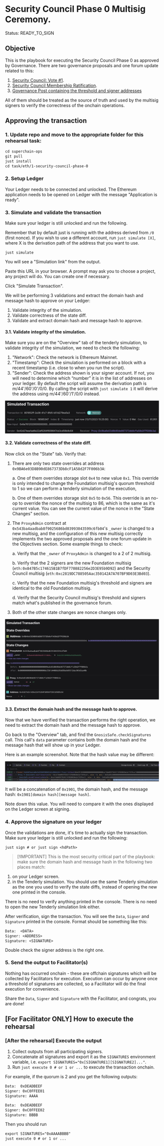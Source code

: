 # Security Council Phase 0 Multisig Ceremony.

Status: READY_TO_SIGN

## Objective

This is the playbook for executing the Security Council Phase 0 as
approved by Governance. There are two governance proposals and one
forum update related to this:

1. [Security Council: Vote #1](https://vote.optimism.io/proposals/27439950952007920118525230291344523079212068327713298769307857575418374325849).
2. [Security Council Membership Ratification](https://vote.optimism.io/proposals/85591583404433237270543189567126336043697987369929953414380041066767718361144).
3. [Governance Post containing the threshold and signer
   addresses](https://gov.optimism.io/t/security-council-vote-2-initial-member-ratification/7118/20)

All of them should be treated as the source of truth and used by the
multisig signers to verify the correctness of the onchain operations.

## Approving the transaction

### 1. Update repo and move to the appropriate folder for this rehearsal task:

```
cd superchain-ops
git pull
just install
cd task/eth/1-security-council-phase-0
```

### 2. Setup Ledger

Your Ledger needs to be connected and unlocked. The Ethereum
application needs to be opened on Ledger with the message "Application
is ready".

### 3. Simulate and validate the transaction

Make sure your ledger is still unlocked and run the following.

Remember that by default just is running with the address derived from
`/0` (first nonce). If you wish to use a different account, run `just
simulate [X]`, where X is the derivation path of the address
that you want to use.

``` shell
just simulate
```

You will see a "Simulation link" from the output.

Paste this URL in your browser. A prompt may ask you to choose a
project, any project will do. You can create one if necessary.

Click "Simulate Transaction".

We will be performing 3 validations and extract the domain hash and
message hash to approve on your Ledger:

1. Validate integrity of the simulation.
2. Validate correctness of the state diff.
3. Validate and extract domain hash and message hash to approve.

#### 3.1. Validate integrity of the simulation.

Make sure you are on the "Overview" tab of the tenderly simulation, to
validate integrity of the simulation, we need to check the following:

1. "Network": Check the network is Ethereum Mainnet.
2. "Timestamp": Check the simulation is performed on a block with a
   recent timestamp (i.e. close to when you run the script).
3. "Sender": Check the address shown is your signer account. If not,
   you will need to determine which “number” it is in the list of
   addresses on your ledger. By default the script will assume the
   derivation path is m/44'/60'/0'/0/0. By calling the script with
   `just simulate 1` it will derive the address using
   m/44'/60'/1'/0/0 instead.

![](./images/tenderly-overview-network.png)

#### 3.2. Validate correctness of the state diff.

Now click on the "State" tab. Verify that:

1. There are only two state overrides at address
   `0x9BA6e03D8B90dE867373Db8cF1A58d2F7F006b3A`:

   a. One of them overrides storage slot `0x4` to new value
   `0x1`. This override is only intended to change the Foundation
   multisig's quorum threshold to 1 so we can perform a tenderly
   simulation of the execution,

   b. One of them overrides storage slot `0x5` to `0x56`. This
   override is an no-op to override the nonce of the multisig to 86,
   which is the same as it's current value. You can see the current
   value of the nonce in the "State Changes" section.

2. The `ProxyAdmin` contract at
   `0x543ba4aadbab8f9025686bd03993043599c6fb04`'s `_owner` is changed
   to a new multisig, and the configuration of this new multisig
   correctly implements the two approved proposals and the one forum
   update in the Objectives section. Some example things to check:

   a. Verify that the `_owner` of `ProxyAdmin` is changed to a 2 of 2
   multisig.

   b. Verify that the 2 signers are the new Foundation multisig
   (`eth:0x847B5c174615B1B7fDF770882256e2D3E95b9D92`) and the Security
   Council multisig
   (`eth:0xc2819DC788505Aac350142A7A707BF9D03E3Bd03`).
   
   c. Verify that the new Foundation multisig's threshold and signers
   are identical to the old Foundation multisig.
   
   d. Verify that the Security Council multisig's threshold and
   signers match what's published in the governance forum.

4. Both of the other state changes are nonce changes only.


![](./images/tenderly-state-diff.png)


#### 3.3. Extract the domain hash and the message hash to approve.

Now that we have verified the transaction performs the right
operation, we need to extract the domain hash and the message hash to
approve.

Go back to the "Overview" tab, and find the
`GnosisSafe.checkSignatures` call. This call's `data` parameter
contains both the domain hash and the message hash that will show up
in your Ledger.

Here is an example screenshot. Note that the hash value may be
different:

![](./images/tenderly-hash.png)

It will be a concatenation of `0x1901`, the domain hash, and the
message hash: `0x1901[domain hash][message hash]`.

Note down this value. You will need to compare it with the ones
displayed on the Ledger screen at signing.

### 4. Approve the signature on your ledger

Once the validations are done, it's time to actually sign the
transaction. Make sure your ledger is still unlocked and run the
following:

``` shell
just sign # or just sign <hdPath>
```

> [!IMPORTANT] This is the most security critical part of the
> playbook: make sure the domain hash and message hash in the
> following two places match:

1. on your Ledger screen.
2. in the Tenderly simulation. You should use the same Tenderly
   simulation as the one you used to verify the state diffs, instead
   of opening the new one printed in the console.

There is no need to verify anything printed in the console. There is
no need to open the new Tenderly simulation link either.

After verification, sign the transaction. You will see the `Data`,
`Signer` and `Signature` printed in the console. Format should be
something like this:

```
Data:  <DATA>
Signer: <ADDRESS>
Signature: <SIGNATURE>
```

Double check the signer address is the right one.

### 5. Send the output to Facilitator(s)

Nothing has occurred onchain - these are offchain signatures which
will be collected by Facilitators for execution. Execution can occur
by anyone once a threshold of signatures are collected, so a
Facilitator will do the final execution for convenience.

Share the `Data`, `Signer` and `Signature` with the Facilitator, and
congrats, you are done!

## [For Facilitator ONLY] How to execute the rehearsal

### [After the rehearsal] Execute the output

1. Collect outputs from all participating signers.
2. Concatenate all signatures and export it as the `SIGNATURES`
   environment variable, i.e. `export
   SIGNATURES="0x[SIGNATURE1][SIGNATURE2]..."`.
3. Run `just execute 0 # or 1 or ...` to execute the transaction onchain.

For example, if the quorum is 2 and you get the following outputs:

``` shell
Data:  0xDEADBEEF
Signer: 0xC0FFEE01
Signature: AAAA
```

``` shell
Data:  0xDEADBEEF
Signer: 0xC0FFEE02
Signature: BBBB
```

Then you should run

``` shell
export SIGNATURES="0xAAAABBBB"
just execute 0 # or 1 or ...
```
